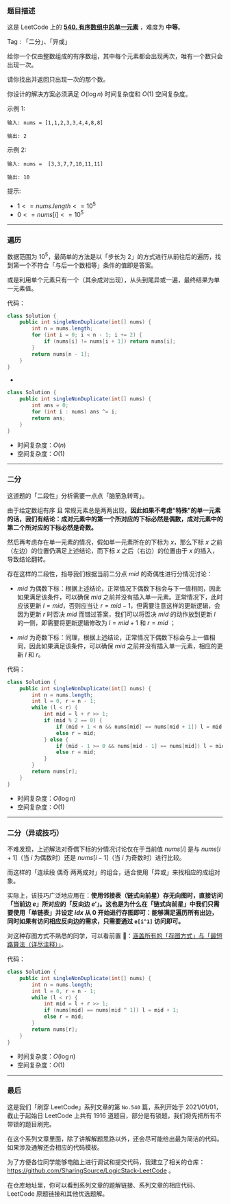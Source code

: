 ### 题目描述

这是 LeetCode 上的 **[540. 有序数组中的单一元素](https://leetcode-cn.com/problems/single-element-in-a-sorted-array/solution/gong-shui-san-xie-er-duan-xing-fen-xi-yu-17nv/)** ，难度为 **中等**。

Tag : 「二分」、「异或」



给你一个仅由整数组成的有序数组，其中每个元素都会出现两次，唯有一个数只会出现一次。

请你找出并返回只出现一次的那个数。

你设计的解决方案必须满足 $O(\log n)$ 时间复杂度和 $O(1)$ 空间复杂度。

示例 1:
```
输入: nums = [1,1,2,3,3,4,4,8,8]

输出: 2
```
示例 2:
```
输入: nums =  [3,3,7,7,10,11,11]

输出: 10
```

提示:
* $1 <= nums.length <= 10^5$
* $0 <= nums[i] <= 10^5$

---

### 遍历

数据范围为 $10^5$，最简单的方法是以「步长为 $2$」的方式进行从前往后的遍历，找到第一个不符合「与后一个数相等」条件的值即是答案。

或是利用单个元素只有一个（其余成对出现），从头到尾异或一遍，最终结果为单一元素值。

代码：
```Java []
class Solution {
    public int singleNonDuplicate(int[] nums) {
        int n = nums.length;
        for (int i = 0; i < n - 1; i += 2) {
            if (nums[i] != nums[i + 1]) return nums[i];
        }
        return nums[n - 1];
    }
}
```
-
```Java []
class Solution {
    public int singleNonDuplicate(int[] nums) {
        int ans = 0;
        for (int i : nums) ans ^= i;
        return ans;
    }
}
```
* 时间复杂度：$O(n)$
* 空间复杂度：$O(1)$

---

### 二分

这道题的「二段性」分析需要一点点「脑筋急转弯」。

由于给定数组有序 且 常规元素总是两两出现，**因此如果不考虑“特殊”的单一元素的话，我们有结论：成对元素中的第一个所对应的下标必然是偶数，成对元素中的第二个所对应的下标必然是奇数。**

然后再考虑存在单一元素的情况，假如单一元素所在的下标为 $x$，那么下标 $x$ 之前（左边）的位置仍满足上述结论，而下标 $x$ 之后（右边）的位置由于 $x$ 的插入，导致结论翻转。

存在这样的二段性，指导我们根据当前二分点 $mid$ 的奇偶性进行分情况讨论：

* $mid$ 为偶数下标：根据上述结论，正常情况下偶数下标会与下一值相同，因此如果满足该条件，可以确保 $mid$ 之前并没有插入单一元素。正常情况下，此时应该更新 $l = mid$，否则应当让 $r = mid - 1$，但需要注意这样的更新逻辑，会因为更新 $r$ 时否决 $mid$ 而错过答案，我们可以将否决 $mid$ 的动作放到更新 $l$ 的一侧，即需要将更新逻辑修改为 $l = mid + 1$ 和 $r = mid$ ；

* $mid$ 为奇数下标：同理，根据上述结论，正常情况下偶数下标会与上一值相同，因此如果满足该条件，可以确保 $mid$ 之前并没有插入单一元素，相应的更新 $l$ 和 $r$。

代码：
```Java
class Solution {
    public int singleNonDuplicate(int[] nums) {
        int n = nums.length;
        int l = 0, r = n - 1;
        while (l < r) {
            int mid = l + r >> 1;
            if (mid % 2 == 0) {
                if (mid + 1 < n && nums[mid] == nums[mid + 1]) l = mid + 1;
                else r = mid;
            } else {
                if (mid - 1 >= 0 && nums[mid - 1] == nums[mid]) l = mid + 1;
                else r = mid;
            }
        }
        return nums[r];
    }
}
```
* 时间复杂度：$O(\log{n})$
* 空间复杂度：$O(1)$

---

### 二分（异或技巧）

不难发现，上述解法对奇偶下标的分情况讨论仅在于当前值 $nums[i]$ 是与 $nums[i + 1]$（当 $i$ 为偶数时）还是 $nums[i - 1]$（当 $i$ 为奇数时）进行比较。

而这样的「连续段 偶奇 两两成对」的组合，适合使用「异或」来找相应的成组对象。

实际上，该技巧广泛地应用在：**使用邻接表（链式向前星）存无向图时，直接访问「当前边 $e$」所对应的「反向边 $e'$」。这也是为什么在「链式向前星」中我们只需要使用「单链表」并设定 $idx$ 从 $0$ 开始进行存图即可：能够满足遍历所有出边，同时如果有访问相应反向边的需求，只需要通过 `e[i^1]` 访问即可。**

对这种存图方式不熟悉的同学，可以看前置 🧀：[涵盖所有的「存图方式」与「最短路算法（详尽注释）」](https://mp.weixin.qq.com/s?__biz=MzU4NDE3MTEyMA==&mid=2247488007&idx=1&sn=9d0dcfdf475168d26a5a4bd6fcd3505d&chksm=fd9cb918caeb300e1c8844583db5c5318a89e60d8d552747ff8c2256910d32acd9013c93058f&token=381012359&lang=zh_CN#rd)。

代码：
```Java
class Solution {
    public int singleNonDuplicate(int[] nums) {
        int n = nums.length;
        int l = 0, r = n - 1;
        while (l < r) {
            int mid = l + r >> 1;
            if (nums[mid] == nums[mid ^ 1]) l = mid + 1;
            else r = mid;
        }
        return nums[r];
    }
}
```
* 时间复杂度：$O(\log{n})$
* 空间复杂度：$O(1)$

---

### 最后

这是我们「刷穿 LeetCode」系列文章的第 `No.540` 篇，系列开始于 2021/01/01，截止于起始日 LeetCode 上共有 1916 道题目，部分是有锁题，我们将先把所有不带锁的题目刷完。

在这个系列文章里面，除了讲解解题思路以外，还会尽可能给出最为简洁的代码。如果涉及通解还会相应的代码模板。

为了方便各位同学能够电脑上进行调试和提交代码，我建立了相关的仓库：https://github.com/SharingSource/LogicStack-LeetCode 。

在仓库地址里，你可以看到系列文章的题解链接、系列文章的相应代码、LeetCode 原题链接和其他优选题解。

